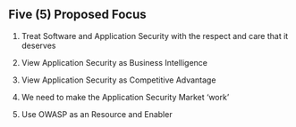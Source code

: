 ## Five (5) Proposed Focus

1) Treat Software and Application Security with the respect and care that it deserves

2) View Application Security as Business Intelligence

3) View Application Security as Competitive Advantage

4) We need to make the Application Security Market ‘work’

5) Use OWASP as an Resource and Enabler
